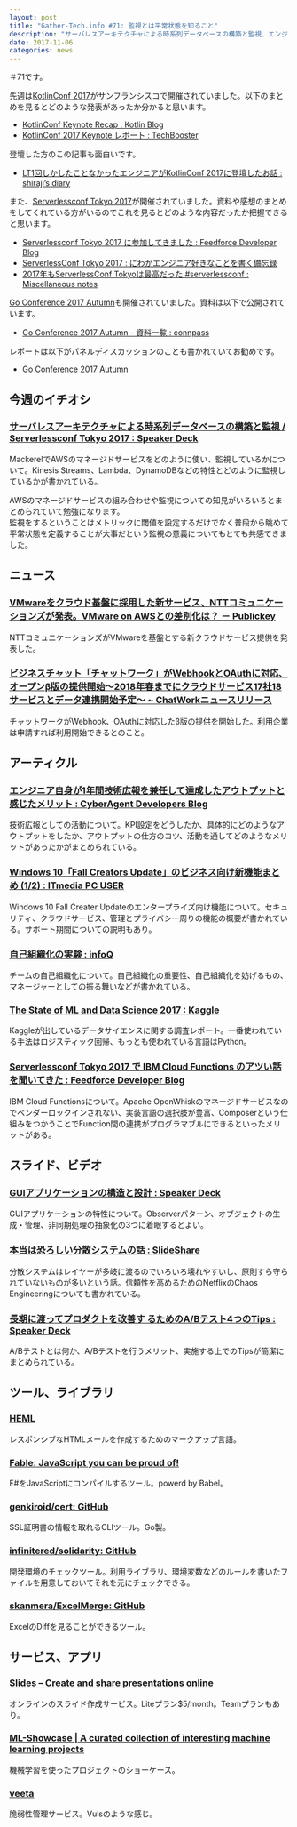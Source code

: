 ```yaml
---
layout: post
title: "Gather-Tech.info #71: 監視とは平常状態を知ること"
description: "サーバレスアーキテクチャによる時系列データベースの構築と監視、エンジニア自身が1年間技術広報を兼任して達成したアウトプットと感じたメリット など"
date: 2017-11-06
categories: news
---
```


＃71です。

先週は[KotlinConf 2017](https://www.kotlinconf.com/)がサンフランシスコで開催されていました。以下のまとめを見るとどのような発表があったか分かると思います。

- [KotlinConf Keynote Recap : Kotlin Blog](https://blog.jetbrains.com/kotlin/2017/11/kotlinconf-keynote-recap/)
- [KotlinConf 2017 Keynote レポート : TechBooster](https://techbooster.org/android/17997/)

登壇した方のこの記事も面白いです。

- [LT1回しかしたことなかったエンジニアがKotlinConf 2017に登壇したお話 : shiraji’s diary](http://shiraji.hatenablog.com/entry/2017/11/04/193914)

また、[Serverlessconf Tokyo 2017](http://tokyo.serverlessconf.io/)が開催されていました。資料や感想のまとめをしてくれている方がいるのでこれを見るとどのような内容だったか把握できると思います。

- [Serverlessconf Tokyo 2017 に参加してきました : Feedforce Developer Blog](http://developer.feedforce.jp/entry/2017/11/05/111553)
- [ServerlessConf Tokyo 2017 : にわかエンジニア好きなことを書く備忘録](http://www.n-novice.com/entry/2017/11/03/240000)
- [2017年もServerlessConf Tokyoは最高だった #serverlessconf : Miscellaneous notes](http://marcy.hatenablog.com/entry/2017/11/05/194430)

[Go Conference 2017 Autumn](https://gocon.connpass.com/event/66615/)も開催されていました。資料は以下で公開されています。

- [Go Conference 2017 Autumn - 資料一覧 : connpass](https://gocon.connpass.com/event/66615/presentation/)

レポートは以下がパネルディスカッションのことも書かれていてお勧めです。

- [Go Conference 2017 Autumn](https://mi-bear.github.io/post/20171105/)

## 今週のイチオシ

### [サーバレスアーキテクチャによる時系列データベースの構築と監視 / Serverlessconf Tokyo 2017 : Speaker Deck](https://speakerdeck.com/itchyny/serverlessconf-tokyo-2017)

MackerelでAWSのマネージドサービスをどのように使い、監視しているかについて。Kinesis Streams、Lambda、DynamoDBなどの特性とどのように監視しているかが書かれている。

AWSのマネージドサービスの組み合わせや監視についての知見がいろいろとまとめられていて勉強になります。  
監視をするということはメトリックに閾値を設定するだけでなく普段から眺めて平常状態を定義することが大事だという監視の意義についてもとても共感できました。

## ニュース

### [VMwareをクラウド基盤に採用した新サービス、NTTコミュニケーションズが発表。VMware on AWSとの差別化は？ － Publickey](http://www.publickey1.jp/blog/17/vmwarenttvmware_on_aws.html)

NTTコミュニケーションズがVMwareを基盤とする新クラウドサービス提供を発表した。

### [ビジネスチャット「チャットワーク」がWebhookとOAuthに対応、オープンβ版の提供開始〜2018年春までにクラウドサービス17社18サービスとデータ連携開始予定〜 ~ ChatWorkニュースリリース](http://news-ja.chatwork.com/2017/11/webhookoauth201818.html)

チャットワークがWebhook、OAuthに対応したβ版の提供を開始した。利用企業は申請すれば利用開始できるとのこと。

## アーティクル

### [エンジニア自身が1年間技術広報を兼任して達成したアウトプットと感じたメリット : CyberAgent Developers Blog](https://developers.cyberagent.co.jp/blog/archives/11474/)

技術広報としての活動について。KPI設定をどうしたか、具体的にどのようなアウトプットをしたか、アウトプットの仕方のコツ、活動を通してどのようなメリットがあったかがまとめられている。

### [Windows 10「Fall Creators Update」のビジネス向け新機能まとめ (1/2) : ITmedia PC USER](http://www.itmedia.co.jp/pcuser/articles/1710/30/news043.html)

Windows 10 Fall Creater Updateのエンタープライズ向け機能について。セキュリティ、クラウドサービス、管理とプライバシー周りの機能の概要が書かれている。サポート期間についての説明もあり。

### [自己組織化の実験 : infoQ](https://www.infoq.com/jp/news/2017/10/experimenting-self-organisation?utm_campaign=infoq_content&amp%3butm_source=infoq&amp%3butm_medium=feed&amp%3butm_term=global)

チームの自己組織化について。自己組織化の重要性、自己組織化を妨げるもの、マネージャーとしての振る舞いなどが書かれている。

### [The State of ML and Data Science 2017 : Kaggle](https://www.kaggle.com/surveys/2017)

Kaggleが出しているデータサイエンスに関する調査レポート。一番使われている手法はロジスティック回帰、もっとも使われている言語はPython。

### [Serverlessconf Tokyo 2017 で IBM Cloud Functions のアツい話を聞いてきた : Feedforce Developer Blog](http://developer.feedforce.jp/entry/2017/11/02/221452)

IBM Cloud Functionsについて。Apache OpenWhiskのマネージドサービスなのでベンダーロックインされない、実装言語の選択肢が豊富、Composerという仕組みをつかうことでFunction間の連携がプログラマブルにできるといったメリットがある。

## スライド、ビデオ

### [GUIアプリケーションの構造と設計 : Speaker Deck](https://speakerdeck.com/cockscomb/guiapurikesiyonfalsegou-zao-toshe-ji)

GUIアプリケーションの特性について。Observerパターン、オブジェクトの生成・管理、非同期処理の抽象化の3つに着眼するとよい。

### [本当は恐ろしい分散システムの話 : SlideShare](https://www.slideshare.net/kumagi/ss-81368169)

分散システムはレイヤーが多岐に渡るのでいろいろ壊れやすいし、原則すら守られていないものが多いという話。信頼性を高めるためのNetflixのChaos Engineeringについても書かれている。

### [長期に渡ってプロダクトを改善す るためのA/Bテスト4つのTips : Speaker Deck](https://speakerdeck.com/kwtnb/btesuto4tufalsetips)

A/Bテストとは何か、A/Bテストを行うメリット、実施する上でのTipsが簡潔にまとめられている。

## ツール、ライブラリ

### [HEML](https://heml.io/)

レスポンシブなHTMLメールを作成するためのマークアップ言語。

### [Fable: JavaScript you can be proud of!](http://fable.io/)

F#をJavaScriptにコンパイルするツール。powerd by Babel。

### [genkiroid/cert: GitHub](https://github.com/genkiroid/cert)

SSL証明書の情報を取れるCLIツール。Go製。

### [infinitered/solidarity: GitHub](https://github.com/infinitered/solidarity)

開発環境のチェックツール。利用ライブラリ、環境変数などのルールを書いたファイルを用意しておいてそれを元にチェックできる。

### [skanmera/ExcelMerge: GitHub](https://github.com/skanmera/ExcelMerge)

ExcelのDiffを見ることができるツール。

## サービス、アプリ

### [Slides – Create and share presentations online](https://slides.com/)

オンラインのスライド作成サービス。Liteプラン$5/month。Teamプランもあり。

### [ML-Showcase | A curated collection of interesting machine learning projects](https://ml-showcase.com/)

機械学習を使ったプロジェクトのショーケース。

### [veeta](https://www.veeta.tech/)

脆弱性管理サービス。Vulsのような感じ。
